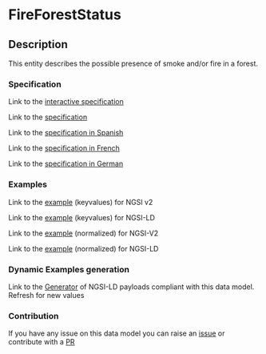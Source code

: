 # FireForestStatus

## Description 

This entity describes the possible presence of smoke and/or fire in a forest.
### Specification

Link to the [interactive specification](https://swagger.lab.fiware.org/?url=https://smart-data-models.github.io/dataModel.Forestry/FireForestStatus/swagger.yaml)

Link to the [specification](https://smart-data-models.github.io/dataModel.Forestry/FireForestStatus/doc/spec.md)

Link to the [specification in Spanish](https://smart-data-models.github.io/dataModel.Forestry/FireForestStatus/doc/spec_ES.md)

Link to the [specification in French](https://smart-data-models.github.io/dataModel.Forestry/FireForestStatus/doc/spec_FR.md)

Link to the [specification in German](https://smart-data-models.github.io/dataModel.Forestry/FireForestStatus/doc/spec_DE.md)
### Examples

Link to the [example](https://smart-data-models.github.io/dataModel.Forestry/FireForestStatus/examples/example.json) (keyvalues) for NGSI v2

Link to the [example](https://smart-data-models.github.io/dataModel.Forestry/FireForestStatus/examples/example.jsonld) (keyvalues) for NGSI-LD

Link to the [example](https://smart-data-models.github.io/dataModel.Forestry/FireForestStatus/examples/example-normalized.json) (normalized) for NGSI-V2

Link to the [example](https://smart-data-models.github.io/dataModel.Forestry/FireForestStatus/examples/example-normalized.jsonld) (normalized) for NGSI-LD
### Dynamic Examples generation

Link to the [Generator](https://smartdatamodels.org/extra/ngsi-ld_generator_v0.91.php?schemaUrl=https://raw.githubusercontent.com/smart-data-models/dataModel.Forestry/master/FireForestStatus/schema.json&email=info@smartdatamodels.org) of NGSI-LD payloads compliant with this data model. Refresh for new values
### Contribution

 If you have any issue on this data model you can raise an [issue](https://github.com/smart-data-models/dataModel.Forestry/issues)  or contribute with a [PR](https://github.com/smart-data-models/dataModel.Forestry/pulls)